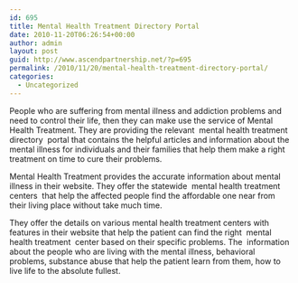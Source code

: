 ```yaml
---
id: 695
title: Mental Health Treatment Directory Portal
date: 2010-11-20T06:26:54+00:00
author: admin
layout: post
guid: http://www.ascendpartnership.net/?p=695
permalink: /2010/11/20/mental-health-treatment-directory-portal/
categories:
  - Uncategorized
---
```

People who are suffering from mental illness and addiction problems and need to control their life, then they can make use the service of Mental Health Treatment. They are providing the relevant &nbsp;mental health treatment directory&nbsp; portal that contains the helpful articles and information about the mental illness for individuals and their families that help them make a right treatment on time to cure their problems.

Mental Health Treatment provides the accurate information about mental illness in their website. They offer the statewide &nbsp;mental health treatment centers&nbsp; that help the affected people find the affordable one near from their living place without take much time.

They offer the details on various mental health treatment centers with features in their website that help the patient can find the right &nbsp;mental health treatment&nbsp; center based on their specific problems. The &nbsp;information&nbsp; about the people who are living with the mental illness, behavioral problems, substance abuse that help the patient learn from them, how to live life to the absolute fullest.